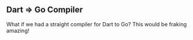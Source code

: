 ## Dart => Go Compiler

What if we had a straight compiler for Dart to Go? This would be fraking amazing!
